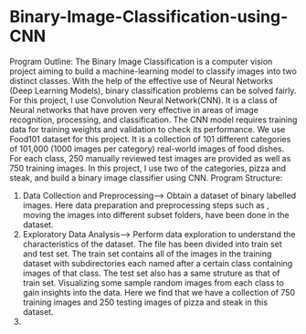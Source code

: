 # Binary-Image-Classification-using-CNN
Program Outline:
The Binary Image Classification is a computer vision project aiming to build a machine-learning model to classify images into two distinct classes.
With the help of the effective use of Neural Networks (Deep Learning Models), binary classification problems can be solved fairly.
For this project, I use Convolution Neural Network(CNN). It is a class of Neural networks that have proven very effective in areas of image recognition, processing,
and classification. The CNN model requires training data for training weights and validation to check its performance.
We use Food101 dataset for this project. It is a collection of 101 different categories of 101,000 (1000 images per category) real-world images of food dishes. 
For each class, 250 manually reviewed test images are provided as well as 750 training images. In this project, I use two of the categories, pizza and steak, and 
build a binary image classifier using CNN.
Program Structure:
1. Data Collection and Preprocessing-->
   Obtain a dataset of binary labelled images. Here data preparation and preprocessing steps such as , moving the images into different subset folders, have been done
   in the dataset.
2. Exploratory Data Analysis-->
   Perform data exploration to understand the characteristics of the dataset. The file has been divided into train set and test set. The train set contains all of the images in the training dataset with subdirectories each named after a certain class containing images of that class. The test set also has a same struture as that of train set. Visualizing some sample random images from each class to gain insights into the data. Here we find that  we have a collection of 750 training images and 250 testing images of pizza and steak in this dataset.
3. 
